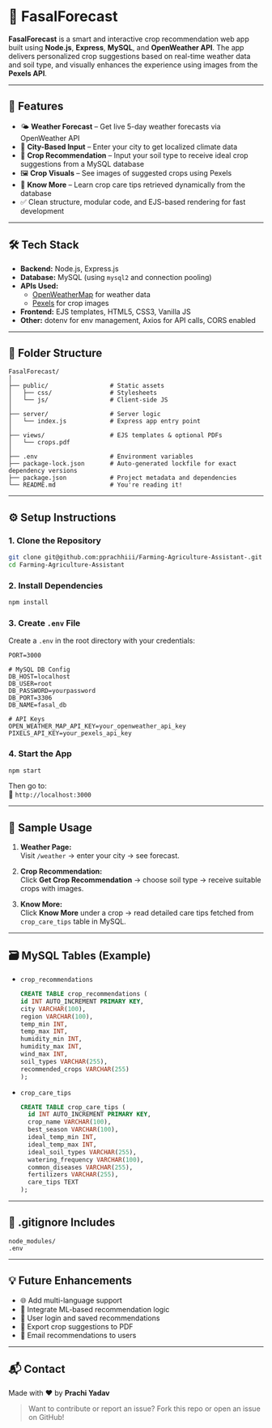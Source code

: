 # 🌾 FasalForecast

**FasalForecast** is a smart and interactive crop recommendation web app built using **Node.js**, **Express**, **MySQL**, and **OpenWeather API**. The app delivers personalized crop suggestions based on real-time weather data and soil type, and visually enhances the experience using images from the **Pexels API**.

---

## 🚀 Features

- 🌤️ **Weather Forecast** – Get live 5-day weather forecasts via OpenWeather API  
- 📍 **City-Based Input** – Enter your city to get localized climate data  
- 🌱 **Crop Recommendation** – Input your soil type to receive ideal crop suggestions from a MySQL database  
- 🖼️ **Crop Visuals** – See images of suggested crops using Pexels  
- 📖 **Know More** – Learn crop care tips retrieved dynamically from the database  
- ✅ Clean structure, modular code, and EJS-based rendering for fast development  

---

## 🛠️ Tech Stack

- **Backend:** Node.js, Express.js  
- **Database:** MySQL (using `mysql2` and connection pooling)  
- **APIs Used:** 
  - [OpenWeatherMap](https://openweathermap.org/api) for weather data  
  - [Pexels](https://www.pexels.com/api/) for crop images  
- **Frontend:** EJS templates, HTML5, CSS3, Vanilla JS  
- **Other:** dotenv for env management, Axios for API calls, CORS enabled  

---

## 📁 Folder Structure

```
FasalForecast/
│
├── public/                 # Static assets
│   ├── css/                # Stylesheets
│   └── js/                 # Client-side JS
│
├── server/                 # Server logic
│   └── index.js            # Express app entry point
│
├── views/                  # EJS templates & optional PDFs
│   └── crops.pdf
│
├── .env                    # Environment variables
├── package-lock.json       # Auto-generated lockfile for exact dependency versions
├── package.json            # Project metadata and dependencies
└── README.md               # You're reading it!
```

---

## ⚙️ Setup Instructions

### 1. Clone the Repository

```bash
git clone git@github.com:pprachhiii/Farming-Agriculture-Assistant-.git
cd Farming-Agriculture-Assistant
```

### 2. Install Dependencies

```bash
npm install
```

### 3. Create `.env` File

Create a `.env` in the root directory with your credentials:

```env
PORT=3000

# MySQL DB Config
DB_HOST=localhost
DB_USER=root
DB_PASSWORD=yourpassword
DB_PORT=3306
DB_NAME=fasal_db

# API Keys
OPEN_WEATHER_MAP_API_KEY=your_openweather_api_key
PIXELS_API_KEY=your_pexels_api_key
```

### 4. Start the App

```bash
npm start
```

Then go to:  
📍 `http://localhost:3000`

---

## 🧪 Sample Usage

1. **Weather Page:**  
   Visit `/weather` → enter your city → see forecast.

2. **Crop Recommendation:**  
   Click **Get Crop Recommendation** → choose soil type → receive suitable crops with images.

3. **Know More:**  
   Click **Know More** under a crop → read detailed care tips fetched from `crop_care_tips` table in MySQL.

---

## 🗃️ MySQL Tables (Example)

- `crop_recommendations`
  ```sql
  CREATE TABLE crop_recommendations (
  id INT AUTO_INCREMENT PRIMARY KEY,
  city VARCHAR(100),
  region VARCHAR(100),
  temp_min INT,
  temp_max INT,
  humidity_min INT,
  humidity_max INT,
  wind_max INT,
  soil_types VARCHAR(255),
  recommended_crops VARCHAR(255)
  );
  ```

- `crop_care_tips`
  ```sql
  CREATE TABLE crop_care_tips (
    id INT AUTO_INCREMENT PRIMARY KEY,
    crop_name VARCHAR(100),
    best_season VARCHAR(100),
    ideal_temp_min INT,
    ideal_temp_max INT,
    ideal_soil_types VARCHAR(255),
    watering_frequency VARCHAR(100),
    common_diseases VARCHAR(255),
    fertilizers VARCHAR(255),
    care_tips TEXT
  );
  ```

---

## 📌 .gitignore Includes

```gitignore
node_modules/
.env
```

---

## 💡 Future Enhancements

- 🌐 Add multi-language support  
- 🧠 Integrate ML-based recommendation logic  
- 🧕 User login and saved recommendations  
- 📄 Export crop suggestions to PDF  
- 📨 Email recommendations to users  

---

## 📬 Contact

Made with ❤️ by **Prachi Yadav**  
> Want to contribute or report an issue? Fork this repo or open an issue on GitHub!
